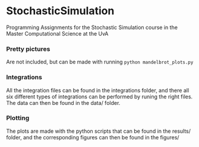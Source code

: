 # StochasticSimulation
Programming Assignments for the Stochastic Simulation course in the Master Computational Science at the UvA

### Pretty pictures
Are not included, but can be made with running ```python mandelbrot_plots.py```

### Integrations
All the integration files can be found in the integrations folder, and there all six different types of integrations can be performed by runing the right files.
The data can then be found in the data/ folder.

### Plotting
The plots are made with the python scripts that can be found in the results/ folder, and the corresponding figures can then be found in the figures/